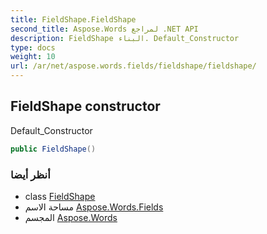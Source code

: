 ```yaml
---
title: FieldShape.FieldShape
second_title: Aspose.Words لمراجع .NET API
description: FieldShape البناء. Default_Constructor
type: docs
weight: 10
url: /ar/net/aspose.words.fields/fieldshape/fieldshape/
---
```

## FieldShape constructor

Default_Constructor

```csharp
public FieldShape()
```

### أنظر أيضا

* class [FieldShape](../)
* مساحة الاسم [Aspose.Words.Fields](../../fieldshape/)
* المجسم [Aspose.Words](../../../)


